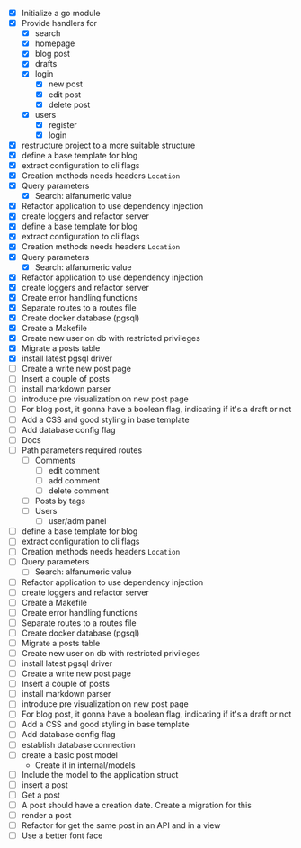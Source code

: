 - [x] Initialize a go module
- [x] Provide handlers for
  - [x] search 
  - [x] homepage 
  - [x] blog post 
  - [x] drafts 
  - [x] login
    - [x] new post
    - [x] edit post 
    - [x] delete post
  - [x] users
    - [x] register 
    - [x] login
- [x] restructure project to a more suitable structure 
- [x] define a base template for blog
- [x] extract configuration to cli flags
- [x] Creation methods needs headers `Location`
- [x] Query parameters
	- [x] Search: alfanumeric value
- [x] Refactor application to use dependency injection
- [x] create loggers and refactor server
- [x] define a base template for blog
- [x] extract configuration to cli flags
- [x] Creation methods needs headers `Location`
- [x] Query parameters
	- [x] Search: alfanumeric value
- [x] Refactor application to use dependency injection
- [x] create loggers and refactor server 
- [x] Create error handling functions 
- [x] Separate routes to a routes file
- [x] Create docker database (pgsql)
- [x]  Create a Makefile
- [x] Create new user on db with restricted privileges 
- [x] Migrate a posts table
- [x] install latest pgsql driver 
- [ ] Create a write new post page 
- [ ] Insert a couple of posts
- [ ] install markdown parser
- [ ] introduce pre visualization on new post page 
- [ ] For blog post, it gonna have a boolean flag, indicating if it's a draft or not
- [ ] Add a CSS and good styling in base template
- [ ] Add database config flag
- [ ] Docs
- [ ] Path parameters required routes
	- [ ] Comments
		- [ ] edit comment
		- [ ] add comment
		- [ ] delete comment
	- [ ] Posts by tags
	- [ ] Users
		- [ ] user/adm panel
- [ ] define a base template for blog
- [ ] extract configuration to cli flags
- [ ] Creation methods needs headers `Location`
- [ ] Query parameters
	- [ ] Search: alfanumeric value
- [ ] Refactor application to use dependency injection
- [ ] create loggers and refactor server 
- [ ] Create a Makefile
- [ ] Create error handling functions 
- [ ] Separate routes to a routes file
- [ ] Create docker database (pgsql)
- [ ] Migrate a posts table
- [ ] Create new user on db with restricted privileges 
- [ ] install latest pgsql driver 
- [ ] Create a write new post page 
- [ ] Insert a couple of posts
- [ ] install markdown parser
- [ ] introduce pre visualization on new post page 
- [ ] For blog post, it gonna have a boolean flag, indicating if it's a draft or not
- [ ] Add a CSS and good styling in base template
- [ ] Add database config flag
- [ ] establish database connection 
- [ ] create a basic post model
  - Create it in internal/models
- [ ] Include the model to the application struct 
- [ ] insert a post
- [ ] Get a post 
- [ ] A post should have a creation date. Create a migration for this
- [ ] render a post
- [ ] Refactor for get the same post in an API and in a view
- [ ] Use a better font face